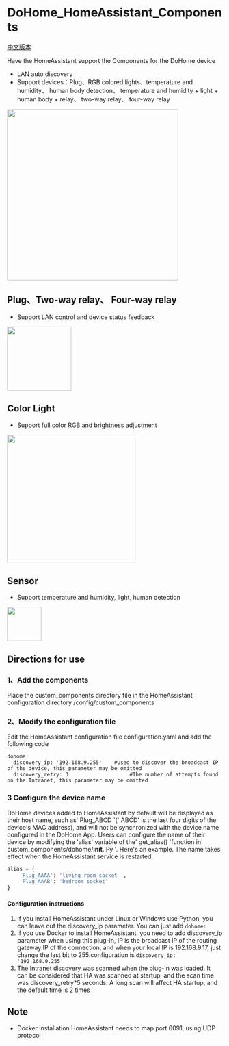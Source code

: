 # DoHome_HomeAssistant_Components
[中文版本](./README.md)    

Have the HomeAssistant support the Components for the DoHome device     

* LAN auto discovery
* Support devices：Plug、RGB colored lights、temperature and humidity、 human body detection、 temperature and humidity + light + human body + relay、 two-way relay、 four-way relay

<img src="./image/index.png" height="400"> 


## Plug、Two-way relay、 Four-way relay
* Support LAN control and device status feedback    
<img src="./image/switch_control.png" height="150"> 

## Color Light
* Support full color RGB and brightness adjustment        
<img src="./image/light_control.png" height="300"> 

## Sensor
* Support temperature and humidity, light, human detection     
<img src="./image/sensor.png" height="80"> 

## Directions for use
### 1、Add the components
Place the custom_components directory file in the HomeAssistant configuration directory /config/custom_components

### 2、Modify the configuration file
Edit the HomeAssistant configuration file configuration.yaml and add the following code
```
dohome:
  discovery_ip: '192.168.9.255'    #Used to discover the broadcast IP of the device, this parameter may be omitted
  discovery_retry: 3                    #The number of attempts found on the Intranet, this parameter may be omitted
```

### 3 Configure the device name
DoHome devices added to HomeAssistant by default will be displayed as their host name, such as' Plug_ABCD '(' ABCD' is the last four digits of the device's MAC address), and will not be synchronized with the device name configured in the DoHome App. Users can configure the name of their device by modifying the 'alias' variable of the' get_alias() 'function in' custom_components/dohome/__init__. Py '. Here's an example. The name takes effect when the HomeAssistant service is restarted.
```python
alias = {
    'Plug_AAAA': 'living room socket ',
    'Plug_AAAB': 'bedroom socket'
}
```

#### Configuration instructions
1. If you install HomeAssistant under Linux or Windows use Python, you can leave out the discovery_ip parameter. You can just add `dohome:`
2. If you use Docker to install HomeAssistant, you need to add discovery_ip parameter when using this plug-in, IP is the broadcast IP of the routing gateway IP of the connection, and when your local IP is 192.168.9.17, just change the last bit to 255.configuration is `discovery_ip: '192.168.9.255'`
3. The Intranet discovery was scanned when the plug-in was loaded. It can be considered that HA was scanned at startup, and the scan time was discovery_retry*5 seconds. A long scan will affect HA startup, and the default time is 2 times

## Note
* Docker installation HomeAssistant needs to map port 6091, using UDP protocol


